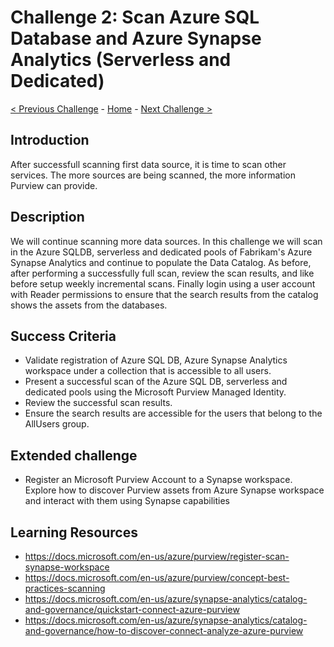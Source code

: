 # Challenge 2: Scan Azure SQL Database and Azure Synapse Analytics (Serverless and Dedicated)

[< Previous Challenge](./Challenge1.md) - [Home](../README.md) - [Next Challenge >](./Challenge3.md)

## Introduction
After successfull scanning first data source, it is time to scan other services. The more sources are being scanned, the more information Purview can provide. 

## Description
We will continue scanning more data sources. In this challenge we will scan in the Azure SQLDB, serverless and dedicated pools of Fabrikam's Azure Synapse Analytics and continue to populate the Data Catalog. As before, after performing a successfully full scan, review the scan results, and like before setup weekly incremental scans. Finally login using a user account with Reader permissions to ensure that the search results from the catalog shows the assets from the databases.

## Success Criteria
- Validate registration of Azure SQL DB, Azure Synapse Analytics workspace under a collection that is accessible to all users.
- Present a successful scan of the Azure SQL DB, serverless and dedicated pools using the Microsoft Purview Managed Identity.
- Review the successful scan results.
- Ensure the search results are accessible for the users that belong to the AllUsers group.

## Extended challenge
- Register an Microsoft Purview Account to a Synapse workspace. Explore how to discover Purview assets from Azure Synapse workspace and interact with them using Synapse capabilities

## Learning Resources
- https://docs.microsoft.com/en-us/azure/purview/register-scan-synapse-workspace
- https://docs.microsoft.com/en-us/azure/purview/concept-best-practices-scanning
- https://docs.microsoft.com/en-us/azure/synapse-analytics/catalog-and-governance/quickstart-connect-azure-purview
- https://docs.microsoft.com/en-us/azure/synapse-analytics/catalog-and-governance/how-to-discover-connect-analyze-azure-purview
